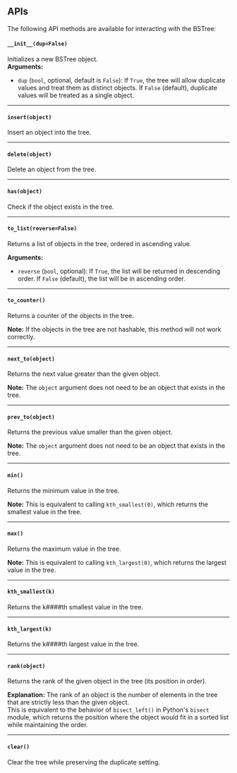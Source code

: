 ## APIs

The following API methods are available for interacting with the BSTree:

#### `__init__(dup=False)`

Initializes a new BSTree object.  
**Arguments:**

- `dup` (`bool`, optional, default is `False`): If `True`, the tree will allow duplicate values and treat them as distinct objects. If `False` (default), duplicate values will be treated as a single object.

---
#### `insert(object)`

Insert an object into the tree.

---
#### `delete(object)`

Delete an object from the tree.

---
#### `has(object)`

Check if the object exists in the tree.

---
#### `to_list(reverse=False)`

Returns a list of objects in the tree, ordered in ascending value.

**Arguments:**

- `reverse` (`bool`, optional): If `True`, the list will be returned in descending order. If `False` (default), the list will be in ascending order.

---
#### `to_counter()`

Returns a counter of the objects in the tree.

**Note:** If the objects in the tree are not hashable, this method will not work correctly.

---
#### `next_to(object)`

Returns the next value greater than the given object.

**Note:** The `object` argument does not need to be an object that exists in the tree.

---
#### `prev_to(object)`

Returns the previous value smaller than the given object.

**Note:** The `object` argument does not need to be an object that exists in the tree.

---
#### `min()`

Returns the minimum value in the tree.

**Note:** This is equivalent to calling `kth_smallest(0)`, which returns the smallest value in the tree.

---
#### `max()`

Returns the maximum value in the tree.

**Note:** This is equivalent to calling `kth_largest(0)`, which returns the largest value in the tree.

---
#### `kth_smallest(k)`

Returns the k####th smallest value in the tree.

---
#### `kth_largest(k)`

Returns the k####th largest value in the tree.

---
#### `rank(object)`

Returns the rank of the given object in the tree (its position in order).

**Explanation:** The rank of an object is the number of elements in the tree that are strictly less than the given object.  
 This is equivalent to the behavior of `bisect_left()` in Python's `bisect` module, which returns the position where the object would fit in a sorted list while maintaining the order.

 ---
 #### `clear()`

 Clear the tree while preserving the duplicate setting.
